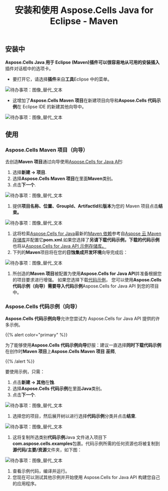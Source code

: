 ﻿---
title: 安装和使用 Aspose.Cells Java for Eclipse - Maven
type: docs
weight: 10
url: /zh/java/installing-and-using-aspose-cells-java-for-eclipse-maven/
---
## **安装中**

**Aspose.Cells Java 用于 Eclipse (Maven)**插件可以很容易地从可用的安装**插入**插件对话框中的选项卡。

- 要打开它，请选择**插件**来自**工具**Eclipse 中的菜单。

![待办事项：图像_替代_文本](installing-and-using-aspose-cells-java-for-eclipse-maven_1)

- 这增加了**Aspose.Cells Maven 项目**在新建项目向导和**Aspose.Cells 代码示例**在 Eclipse IDE 的新建其他向导中。

![待办事项：图像_替代_文本](project_1.png)

## **使用**

### **Aspose.Cells Maven 项目（向导）**

去创造**Maven 项目**通过向导使用[Aspose.Cells for Java API](https://products.aspose.com/cells/java/):

1. 选择**新建 -> 项目**.
1. 选择**Aspose.Cells Maven 项目**在里面**Maven**类别。
1. 点击**下一个**.

![待办事项：图像_替代_文本](project_2.png)

1. 提供**项目名称、位置、GroupId、ArtifactId**和**版本**为您的 Maven 项目点击**结束。**

![待办事项：图像_替代_文本](project_3.png)

1. 这将检索[Aspose.Cells for Java](https://products.aspose.com/cells/java/)最新的[Maven 依赖](https://repository.aspose.com/webapp/#/artifacts/browse/tree/General/repo/com/aspose/aspose-cells)参考自[Aspose 云 Maven 存储库](https://repository.aspose.com/webapp/#/artifacts/browse/tree/General/repo)并配置它**pom.xml**.如果您选择了**另请下载代码示例，**下载的**代码示例**也将从[Aspose.Cells for Java API 示例存储库。](https://github.com/aspose-cells/Aspose.Cells-for-Java)
1. 下列的**Maven**项目将在您的**日蚀集成开发环境**向导完成后：

![待办事项：图像_替代_文本](project_4.png)

1. 所创造的**Maven 项目**被配置为使用**Aspose.Cells for Java API**并准备根据您的项目要求进行增强。
如果您选择下载[代码示例](https://github.com/aspose-cells/Aspose.Cells-for-Java)， 您可以使用**Aspose.Cells 代码示例（向导）**需要导入**代码示例**Aspose.Cells for Java API 到您的项目中。

### **Aspose.Cells 代码示例（向导）**

**Aspose.Cells 代码示例向导**允许您尝试为 Aspose.Cells for Java API 提供的许多示例。

{{% alert color="primary" %}}

为了能够使用**Aspose.Cells 代码示例向导**舒服：建议一直选择**同时下载代码示例**在创作时**Maven 项目**上**Aspose.Cells Maven 项目** **巫师**,

{{% /alert %}}

要使用示例，只需：

1. 点击**新建 -> 其他**在**蚀**.
1. 选择**Aspose.Cells 代码示例**在里面**Java**类别。
1. 点击**下一个**.  

![待办事项：图像_替代_文本](example_1.png)

1. 选择您的项目，然后展开树以进行选择**代码示例**分类并点击**结束**.

![待办事项：图像_替代_文本](example_2.png)

1. 这将复制所选类别**代码示例**Java 文件进入项目下**com.aspose.cells.examples**包裹。代码示例所需的任何资源也将被复制到**源代码/主要/资源**文件夹，如下图：

![待办事项：图像_替代_文本](example_3.png)

1. 查看示例代码，编译并运行。
1. 您现在可以测试其他示例并开始使用 Aspose.Cells for Java API 构建您自己的应用程序。
